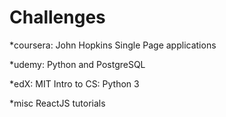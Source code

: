 # Challenges

*coursera: John Hopkins Single Page applications

*udemy: Python and PostgreSQL

*edX: MIT Intro to CS: Python 3

*misc ReactJS tutorials
